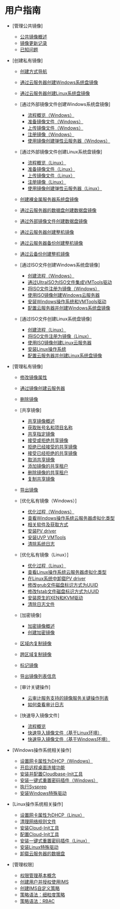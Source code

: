 # 用户指南

-   [管理公共镜像]
    -   [公共镜像概述](公共镜像概述.md)
    -   [镜像更新记录](镜像更新记录.md)
    -   [已知问题](已知问题.md)

-   [创建私有镜像]
    -   [创建方式导航](创建方式导航.md)
    -   [通过云服务器创建Windows系统盘镜像](通过云服务器创建Windows系统盘镜像.md)
    -   [通过云服务器创建Linux系统盘镜像](通过云服务器创建Linux系统盘镜像.md)
    -   [通过外部镜像文件创建Windows系统盘镜像]
        -   [流程概览（Windows）](流程概览（Windows）.md)
        -   [准备镜像文件（Windows）](准备镜像文件（Windows）.md)
        -   [上传镜像文件（Windows）](上传镜像文件（Windows）.md)
        -   [注册镜像（Windows）](注册镜像（Windows）.md)
        -   [使用镜像创建弹性云服务器（Windows）](使用镜像创建弹性云服务器（Windows）.md)

    -   [通过外部镜像文件创建Linux系统盘镜像]
        -   [流程概览（Linux）](流程概览（Linux）.md)
        -   [准备镜像文件（Linux）](准备镜像文件（Linux）.md)
        -   [上传镜像文件（Linux）](上传镜像文件（Linux）.md)
        -   [注册镜像（Linux）](注册镜像（Linux）.md)
        -   [使用镜像创建弹性云服务器（Linux）](使用镜像创建弹性云服务器（Linux）.md)

    -   [创建裸金属服务器系统盘镜像](创建裸金属服务器系统盘镜像.md)
    -   [通过云服务器的数据盘创建数据盘镜像](通过云服务器的数据盘创建数据盘镜像.md)
    -   [通过外部镜像文件创建数据盘镜像](通过外部镜像文件创建数据盘镜像.md)
    -   [通过云服务器创建整机镜像](通过云服务器创建整机镜像.md)
    -   [通过云服务器备份创建整机镜像](通过云服务器备份创建整机镜像.md)
    -   [通过云备份创建整机镜像](通过云备份创建整机镜像.md)
    -   [通过ISO文件创建Windows系统盘镜像]
        -   [创建流程（Windows）](创建流程（Windows）.md)
        -   [通过UltraISO为ISO文件集成VMTools驱动](通过UltraISO为ISO文件集成VMTools驱动.md)
        -   [将ISO文件注册为镜像（Windows）](将ISO文件注册为镜像（Windows）.md)
        -   [使用ISO镜像创建Windows云服务器](使用ISO镜像创建Windows云服务器.md)
        -   [安装Windows操作系统和VMTools驱动](安装Windows操作系统和VMTools驱动.md)
        -   [配置云服务器并创建Windows系统盘镜像](配置云服务器并创建Windows系统盘镜像.md)

    -   [通过ISO文件创建Linux系统盘镜像]
        -   [创建流程（Linux）](创建流程（Linux）.md)
        -   [将ISO文件注册为镜像（Linux）](将ISO文件注册为镜像（Linux）.md)
        -   [使用ISO镜像创建Linux云服务器](使用ISO镜像创建Linux云服务器.md)
        -   [安装Linux操作系统](安装Linux操作系统.md)
        -   [配置云服务器并创建Linux系统盘镜像](配置云服务器并创建Linux系统盘镜像.md)


-   [管理私有镜像]
    -   [修改镜像属性](修改镜像属性.md)
    -   [通过镜像创建云服务器](通过镜像创建云服务器.md)
    -   [删除镜像](删除镜像.md)
    -   [共享镜像]
        -   [共享镜像概述](共享镜像概述.md)
        -   [获取账号名和项目名称](获取账号名和项目名称.md)
        -   [共享指定镜像](共享指定镜像.md)
        -   [接受或拒绝共享镜像](接受或拒绝共享镜像.md)
        -   [拒绝已经接受的共享镜像](拒绝已经接受的共享镜像.md)
        -   [接受已经拒绝的共享镜像](接受已经拒绝的共享镜像.md)
        -   [取消共享镜像](取消共享镜像.md)
        -   [添加镜像的共享租户](添加镜像的共享租户.md)
        -   [删除镜像的共享租户](删除镜像的共享租户.md)
        -   [复制共享镜像](复制共享镜像.md)

    -   [导出镜像](导出镜像.md)
    -   [优化私有镜像（Windows）]
        -   [优化过程（Windows）](优化过程（Windows）.md)
        -   [查看Windows操作系统云服务器虚拟化类型](查看Windows操作系统云服务器虚拟化类型.md)
        -   [相关软件及获取方式](相关软件及获取方式.md)
        -   [安装PV driver](安装PV-driver.md)
        -   [安装UVP VMTools](安装UVP-VMTools.md)
        -   [清除系统日志](清除系统日志.md)

    -   [优化私有镜像（Linux）]
        -   [优化过程（Linux）](优化过程（Linux）.md)
        -   [查看Linux操作系统云服务器虚拟化类型](查看Linux操作系统云服务器虚拟化类型.md)
        -   [在Linux系统中卸载PV driver](在Linux系统中卸载PV-driver.md)
        -   [修改grub文件磁盘标识方式为UUID](修改grub文件磁盘标识方式为UUID.md)
        -   [修改fstab文件磁盘标识方式为UUID](修改fstab文件磁盘标识方式为UUID.md)
        -   [安装原生的XEN和KVM驱动](安装原生的XEN和KVM驱动.md)
        -   [清除日志文件](清除日志文件.md)

    -   [加密镜像]
        -   [加密镜像概述](加密镜像概述.md)
        -   [创建加密镜像](创建加密镜像.md)

    -   [区域内复制镜像](区域内复制镜像.md)
    -   [跨区域复制镜像](跨区域复制镜像.md)
    -   [标记镜像](标记镜像.md)
    -   [导出镜像列表信息](导出镜像列表信息.md)
    -   [审计关键操作]
        -   [云审计服务支持的镜像服务关键操作列表](云审计服务支持的镜像服务关键操作列表.md)
        -   [如何查看审计日志](如何查看审计日志.md)

    -   [快速导入镜像文件]
        -   [流程概览](流程概览.md)
        -   [快速导入镜像文件（基于Linux环境）](快速导入镜像文件（基于Linux环境）.md)
        -   [快速导入镜像文件（基于Windows环境）](快速导入镜像文件（基于Windows环境）.md)


-   [Windows操作系统相关操作]
    -   [设置网卡属性为DHCP（Windows）](设置网卡属性为DHCP（Windows）.md)
    -   [开启远程桌面连接功能](开启远程桌面连接功能.md)
    -   [安装并配置Cloudbase-Init工具](安装并配置Cloudbase-Init工具.md)
    -   [安装一键式重置密码插件（Windows）](安装一键式重置密码插件（Windows）.md)
    -   [执行Sysprep](执行Sysprep.md)
    -   [安装Windows特殊驱动](安装Windows特殊驱动.md)

-   [Linux操作系统相关操作]
    -   [设置网卡属性为DHCP（Linux）](设置网卡属性为DHCP（Linux）.md)
    -   [清理网络规则文件](清理网络规则文件.md)
    -   [安装Cloud-Init工具](安装Cloud-Init工具.md)
    -   [配置Cloud-Init工具](配置Cloud-Init工具.md)
    -   [安装一键式重置密码插件（Linux）](安装一键式重置密码插件（Linux）.md)
    -   [安装Linux特殊驱动](安装Linux特殊驱动.md)
    -   [卸载云服务器的数据盘](卸载云服务器的数据盘.md)

-   [管理权限]
    -   [权限管理基本概念](权限管理基本概念.md)
    -   [创建用户并授权使用IMS](创建用户并授权使用IMS.md)
    -   [创建IMS自定义策略](创建IMS自定义策略.md)
    -   [策略语法：细粒度策略](策略语法-细粒度策略.md)
    -   [策略语法：RBAC](策略语法-RBAC.md)


